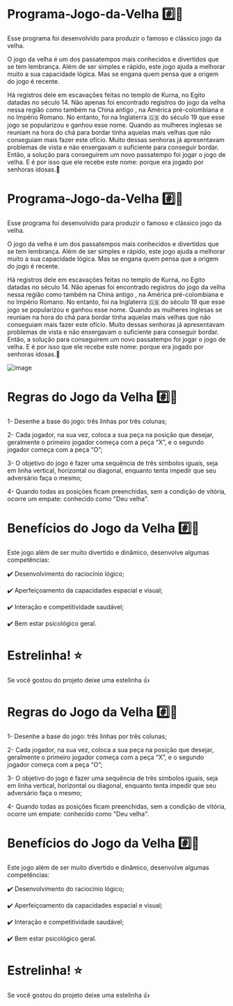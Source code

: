 # Programa-Jogo-da-Velha #️⃣👵

 Esse programa foi desenvolvido para produzir o famoso e clássico jogo da velha.

 O jogo da velha é um dos passatempos mais conhecidos e divertidos que se tem lembrança. Além de ser simples e rápido, este jogo ajuda a melhorar muito a sua capacidade lógica. Mas se engana quem pensa que a origem do jogo é recente.

 Há registros dele em escavações feitas no templo de Kurna, no Egito datadas no século 14.  Não apenas foi encontrado registros do jogo da velha nessa região como também na China antigo , na América pré-colombiana e no Império Romano. No entanto, foi na Inglaterra 🇬🇧 do século 19 que esse jogo se popularizou e ganhou esse nome. Quando as mulheres inglesas se reuniam na hora do chá para bordar tinha aquelas mais velhas que não conseguiam mais fazer este ofício. Muito dessas senhoras já apresentavam problemas de vista e não enxergavam o suficiente para conseguir bordar. Então, a solução para conseguirem um novo passatempo foi jogar o jogo de velha. E é por isso que ele recebe este nome: porque era jogado por senhoras idosas.👵


# Programa-Jogo-da-Velha #️⃣👵

 Esse programa foi desenvolvido para produzir o famoso e clássico jogo da velha.

 O jogo da velha é um dos passatempos mais conhecidos e divertidos que se tem lembrança. Além de ser simples e rápido, este jogo ajuda a melhorar muito a sua capacidade lógica. Mas se engana quem pensa que a origem do jogo é recente.

 Há registros dele em escavações feitas no templo de Kurna, no Egito datadas no século 14.  Não apenas foi encontrado registros do jogo da velha nessa região como também na China antigo , na América pré-colombiana e no Império Romano. No entanto, foi na Inglaterra 🇬🇧 do século 19 que esse jogo se popularizou e ganhou esse nome. Quando as mulheres inglesas se reuniam na hora do chá para bordar tinha aquelas mais velhas que não conseguiam mais fazer este ofício. Muito dessas senhoras já apresentavam problemas de vista e não enxergavam o suficiente para conseguir bordar. Então, a solução para conseguirem um novo passatempo foi jogar o jogo de velha. E é por isso que ele recebe este nome: porque era jogado por senhoras idosas.👵

![image](https://user-images.githubusercontent.com/126898837/224491747-50a9c965-14f7-4155-96e9-9986b6145bdc.png)


# Regras do Jogo da Velha #️⃣👵

1- Desenhe a base do jogo: três linhas por três colunas;

2- Cada jogador, na sua vez, coloca a sua peça na posição que desejar, geralmente o primeiro jogador começa com a peça “X”, e o segundo jogador começa com a peça “O”; 

3- O objetivo do jogo é fazer uma sequência de três símbolos iguais, seja em linha vertical, horizontal ou diagonal, enquanto tenta impedir que seu adversário faça o mesmo;

4- Quando todas as posições ficam preenchidas, sem a condição de vitória, ocorre um empate: conhecido como "Deu velha".


# Benefícios do Jogo da Velha #️⃣👵

Este jogo além de ser muito divertido e dinâmico, desenvolve algumas competências:

✔️ Desenvolvimento do raciocínio lógico;

✔️ Aperfeiçoamento da capacidades espacial e visual;

✔️ Interação e competitividade saudável;

✔️ Bem estar psicológico geral.

# Estrelinha! ⭐
Se você gostou do projeto deixe uma estelinha 👍



# Regras do Jogo da Velha #️⃣👵


1- Desenhe a base do jogo: três linhas por três colunas;

2- Cada jogador, na sua vez, coloca a sua peça na posição que desejar, geralmente o primeiro jogador começa com a peça “X”, e o segundo jogador começa com a peça “O”; 

3- O objetivo do jogo é fazer uma sequência de três símbolos iguais, seja em linha vertical, horizontal ou diagonal, enquanto tenta impedir que seu adversário faça o mesmo;

4- Quando todas as posições ficam preenchidas, sem a condição de vitória, ocorre um empate: conhecido como "Deu velha".


# Benefícios do Jogo da Velha #️⃣👵

Este jogo além de ser muito divertido e dinâmico, desenvolve algumas competências:

✔️ Desenvolvimento do raciocínio lógico;

✔️ Aperfeiçoamento da capacidades espacial e visual;

✔️ Interação e competitividade saudável;

✔️ Bem estar psicológico geral.

# Estrelinha! ⭐
Se você gostou do projeto deixe uma estelinha 👍
